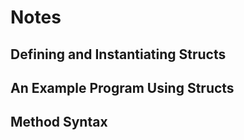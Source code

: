 # Notes

## Defining and Instantiating Structs

## An Example Program Using Structs

## Method Syntax